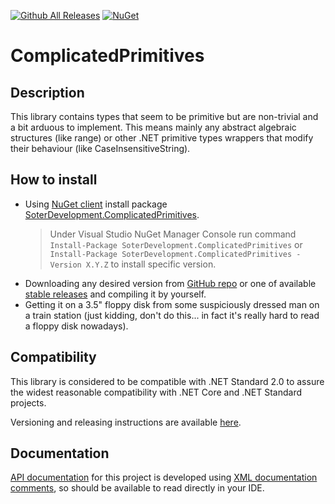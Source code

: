 [![Github All Releases](https://img.shields.io/github/downloads/jabarij/ComplicatedPrimitives/total.svg?maxAge=600)](https://github.com/dotnet/docfx/releases/latest)
[![NuGet](https://img.shields.io/nuget/v/SoterDevelopment.ComplicatedPrimitives.svg)](https://www.nuget.org/packages/SoterDevelopment.ComplicatedPrimitives/)

# ComplicatedPrimitives

## Description
This library contains types that seem to be primitive but are non-trivial and a bit arduous to implement. This means mainly any abstract algebraic structures (like range) or other .NET primitive types wrappers that modify their behaviour (like CaseInsensitiveString).

## How to install
* Using [NuGet client](docs.microsoft.com/nuget/install-nuget-client-tools) install package [SoterDevelopment.ComplicatedPrimitives](https://www.nuget.org/packages/SoterDevelopment.ComplicatedPrimitives/).
  > Under Visual Studio NuGet Manager Console run command `Install-Package SoterDevelopment.ComplicatedPrimitives` or `Install-Package SoterDevelopment.ComplicatedPrimitives -Version X.Y.Z` to install specific version.
* Downloading any desired version from [GitHub repo](https://github.com/jabarij/ComplicatedPrimitives) or one of available [stable releases](https://github.com/jabarij/ComplicatedPrimitives/releases) and compiling it by yourself.
* Getting it on a 3.5" floppy disk from some suspiciously dressed man on a train station (just kidding, don't do this... in fact it's really hard to read a floppy disk nowadays).

## Compatibility
This library is considered to be compatible with .NET Standard 2.0 to assure the widest reasonable compatibility with .NET Core and .NET Standard projects.

Versioning and releasing instructions are available [here](release.md).

## Documentation
[API documentation](api/index.md) for this project is developed using [XML documentation comments](https://docs.microsoft.com/en-us/dotnet/csharp/language-reference/xmldoc), so should be available to read directly in your IDE. 